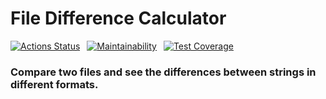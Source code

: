 # File Difference Calculator
[![Actions Status](https://github.com/AINER/frontend-project-46/actions/workflows/hexlet-check.yml/badge.svg)](https://github.com/AINER/frontend-project-46/actions) 
[![Maintainability](https://api.codeclimate.com/v1/badges/570939e31f8a1aaf6854/maintainability)](https://codeclimate.com/github/AINER/frontend-project-46/maintainability) 
[![Test Coverage](https://api.codeclimate.com/v1/badges/570939e31f8a1aaf6854/test_coverage)](https://codeclimate.com/github/AINER/frontend-project-46/test_coverage)

### Compare two files and see the differences between strings in different formats.
